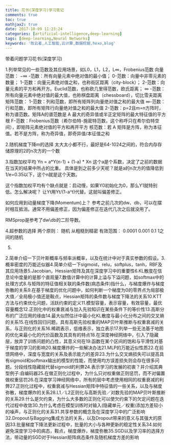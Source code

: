 ```yaml
---
title: 花书(深度学习)学习笔记
comments: true
toc: true
mathjax2: true
date: 2017-10-09 11:23:24
categories: [artificial-intelligence,deep-learning]
tags: [deep-learning,Neural Networks]
keywords: '牧云者,人工智能,云计算,数据挖掘,hexo,blog'
---
```

带着问题学习花书(深度学习)
 <!--more-->
 1.列举常见的一些范数及其应用场景，如L0，L1，L2，L∞，Frobenius范数
 向量范数：
 −∞ -范数：所有向量元素中绝对值的最小值；
 0-范数：向量中非零元素的数量；
 1-范数：向量元素绝对值之和，也称街区距离（city-block）；
 2-范数：向量元素的平方和再开方。Euclid范数，也称欧几里得范数，欧氏距离；
 ∞ -范数：所有向量元素中绝对值的最大值，也称棋盘距离（chessboard），切比雪夫距离
 矩阵范数：
 1-范数：列和范数，即所有矩阵列向量绝对值之和的最大值
 ∞-范数：行和范数，即所有矩阵行向量绝对值之和的最大值
 2-范数：p=2且m=n方阵时，称为谱范数。矩阵A的谱范数是 A 最大的奇异值或半正定矩阵的最大特征值的平方根
 F-范数：Frobenius范数（希尔伯特-施密特范数，这个称呼只在希尔伯特空间），即矩阵元素绝对值的平方和再开平方
 核范数：若 A 矩阵是方阵，称为本征值。若不是方阵，称为奇异值，即奇异值/本征值之和

2.随机梯度下降m的选择
太大太小都不行，最好是64-1024之间的，符合内存存储原理的2的n次方的一个数

3.指数加权平均
Yn = a*Y(n-1) + (1-a) * Xn
这个a是个系数，决定了之前的数据在当天的结果中所占的比重。
具体是到之前多少天呢？就是a的n次方的值降低到1/e=0.35以下，这个n就是这个天数。

这个指数加权平均有个缺点就是：启动慢，如果Y0初始化为0，那么Y1就特别低。怎么解决呢？
让Yt用Yt/(1-a^t)代替。这就叫偏差修正。

如何应用到动量梯度下降(Momentum)上？
参考之前几次的dw、db，可以在摆时相互抵消。通常不用偏差修正，因为偏差修正在迭代几次之后就没用了。

RMSprop是参考了dw\db的二阶导数。

4.超参数的选择
两个原则：
随机
从粗糙到精密
有效范围：
0.0001 0.001 0.1 1之间的随机




5.

 2.简单介绍一下贝叶斯概率与频率派概率，以及在统计中对于真实参数的假设。3.概率密度的万能近似器4.简单介绍一下sigmoid，relu，softplus，tanh，RBF及其应用场景5.Jacobian，Hessian矩阵及其在深度学习中的重要性6.KL散度在信息论中度量的是那个直观量7.数值计算中的计算上溢与下溢问题，如softmax中的处理方式8.与矩阵的特征值相关联的条件数(病态条件)指什么，与梯度爆炸与梯度弥散的关系9.在基于梯度的优化问题中，如何判断一个梯度为0的零界点为局部极大值／全局极小值还是鞍点，Hessian矩阵的条件数与梯度下降法的关系10.KTT方法与约束优化问题，活跃约束的定义11.模型容量，表示容量，有效容量，最优容量概念12.正则化中的权重衰减与加入先验知识在某些条件下的等价性13.高斯分布的广泛应用的缘由14.最大似然估计中最小化KL散度与最小化分布之间的交叉熵的关系15.在线性回归问题，具有高斯先验权重的MAP贝叶斯推断与权重衰减的关系，与正则化的关系16.稀疏表示，低维表示，独立表示17.列举一些无法基于地图的优化来最小化的代价函数及其具有的特点18.在深度神经网络中，引入了隐藏层，放弃了训练问题的凸性，其意义何在19.函数在某个区间的饱和与平滑性对基于梯度的学习的影响20.梯度爆炸的一些解决办法21.MLP的万能近似性质22.在前馈网络中，深度与宽度的关系及表示能力的差异23.为什么交叉熵损失可以提高具有sigmoid和softmax输出的模型的性能，而使用均方误差损失则会存在很多问题。分段线性隐藏层代替sigmoid的利弊24.表示学习的发展的初衷？并介绍其典型例子:自编码器25.在做正则化过程中，为什么只对权重做正则惩罚，而不对偏置做权重惩罚26.在深度学习神经网络中，所有的层中考虑使用相同的权重衰减的利弊27.正则化过程中，权重衰减与Hessian矩阵中特征值的一些关系，以及与梯度弥散，梯度爆炸的关系28.L1／L2正则化与高斯先验／对数先验的MAP贝叶斯推断的关系29.什么是欠约束，为什么大多数的正则化可以使欠约束下的欠定问题在迭代过程中收敛30.为什么考虑在模型训练时对输入(隐藏单元／权重)添加方差较小的噪声，与正则化的关系31.共享参数的概念及在深度学习中的广泛影响32.Dropout与Bagging集成方法的关系，以及Dropout带来的意义与其强大的原因33.批量梯度下降法更新过程中，批量的大小与各种更新的稳定性关系34.如何避免深度学习中的病态，鞍点，梯度爆炸，梯度弥散35.SGD以及学习率的选择方法，带动量的SGD对于Hessian矩阵病态条件及随机梯度方差的影响
